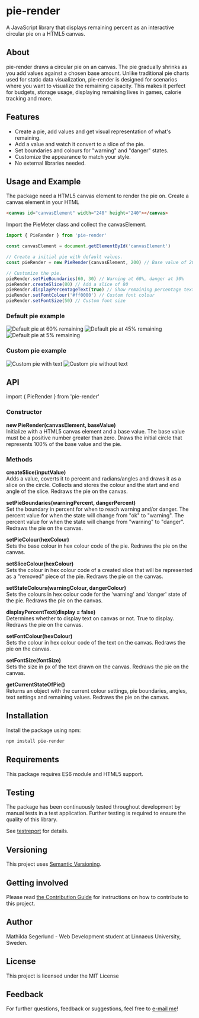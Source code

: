 # pie-render
A JavaScript library that displays remaining percent as an interactive circular pie on a HTML5 canvas.

## About
pie-render draws a circular pie on an canvas. The pie gradually shrinks as you add values against a chosen base amount. Unlike traditional pie charts used for static data visualization, pie-render is designed for scenarios where you want to visualize the remaining capacity. This makes it perfect for budgets, storage usage, displaying remaining lives in games, calorie tracking and more.

## Features
- Create a pie, add values and get visual representation of what's remaining.
- Add a value and watch it convert to a slice of the pie.
- Set boundaries and colours for "warning" and "danger" states.
- Customize the appearance to match your style.
- No external libraries needed.

## Usage and Example
The package need a HTML5 canvas element to render the pie on.
Create a canvas element in your HTML

```html
<canvas id="canvasElement" width="240" height="240"></canvas>
```

Import the PieMeter class and collect the canvasElement.

```javascript
import { PieRender } from 'pie-render'

const canvasElement = document.getElementById('canvasElement')

// Create a initial pie with default values.
const pieRender = new PieRender(canvasElement, 200) // Base value of 200

// Customize the pie.
pieRender.setPieBoundaries(60, 30) // Warning at 60%, danger at 30%
pieRender.createSlice(80) // Add a slice of 80 
pieRender.displayPercentageText(true) // Show remaining percentage text
pieRender.setFontColour('#ff0000') // Custom font colour
pieRender.setFontSize(50) // Custom font size
```

### Default pie example
![Default pie at 60% remaining](./img/defaultexample.png)
![Default pie at 45% remaining](./img/defaultexample2.png)
![Default pie at 5% remaining](./img/defaultexample3.png)

### Custom pie example
![Custom pie with text](./img/customexample1.png)
![Custom pie without text](./img/customexample2.png)

## API
import { PieRender } from 'pie-render'

### Constructor
**new PieRender(canvasElement, baseValue)**\
Initialize with a HTML5 canvas element and a base value.
The base value must be a positive number greater than zero.
Draws the initial circle that represents 100% of the base value and the pie.

### Methods
**createSlice(inputValue)**\
Adds a value, coverts it to percent and radians/angles and draws it as a slice on the circle.
Collects and stores the colour and the start and end angle of the slice.
Redraws the pie on the canvas.

**setPieBoundaries(warningPercent, dangerPercent)**\
Set the boundary in percent for when to reach warning and/or danger.
The percent value for when the state will change from "ok" to "warning".
The percent value for when the state will change from "warning" to "danger".
Redraws the pie on the canvas.

**setPieColour(hexColour)**\
Sets the base colour in hex colour code of the pie.
Redraws the pie on the canvas.

**setSliceColour(hexColour)**\
Sets the colour in hex colour code of a created slice that will be represented as a "removed" piece of the pie.
Redraws the pie on the canvas.

**setStateColours(warningColour, dangerColour)**\
Sets the colours in hex colour code for the 'warning' and 'danger' state of the pie.
Redraws the pie on the canvas.

**displayPercentText(display = false)**\
Determines whether to display text on canvas or not. True to display.
Redraws the pie on the canvas.

**setFontColour(hexColour)**\
Sets the colour in hex colour code of the text on the canvas. 
Redraws the pie on the canvas.

**setFontSize(fontSize)**\
Sets the size in px of the text drawn on the canvas. 
Redraws the pie on the canvas.

**getCurrentStateOfPie()**\
Returns an object with the current colour settings, pie boundaries, angles, text settings and remaining values.
Redraws the pie on the canvas.

## Installation
Install the package using npm:

```bash
npm install pie-render
```

## Requirements
This package requires ES6 module and HTML5 support.

## Testing
The package has been continuously tested throughout development by manual tests in a test application.
Further testing is required to ensure the quality of this library.

See [testreport](docs/testrapport.md) for details.

## Versioning
This project uses [Semantic Versioning](https://semver.org/).

## Getting involved
Please read [the Contribution Guide](docs/CONTRIBUTING.md) for instructions on how to contribute to this project.

## Author
Mathilda Segerlund - Web Development student at Linnaeus University, Sweden.

## License
This project is licensed under the MIT License

## Feedback
For further questions, feedback or suggestions, feel free to [e-mail me](mailto:ms228qs@student.lnu.se)!
